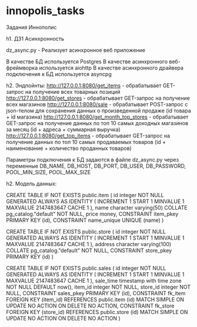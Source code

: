 # innopolis_tasks
Задания Иннополис

h1. ДЗ1 Асинхронность


dz_async.py - Реализует асинхронное веб приложение

В качестве БД используется Postgres
В качестве асинхронного веб-фреймворка используется aiohttp
В качестве асинхронного драйвера подключения к БД используется asyncpg

h2. Эндпойнты:
http://127.0.0.1:8080/get_items - обрабатывает GET-запрос на получение всех товарных позиций
http://127.0.0.1:8080/get_stores - обрабатывает GET-запрос на получение всех магазинов
http://127.0.0.1:8080/sale - обрабатывает POST-запрос с json-телом для сохранения данных о произведенной продаже (id товара + id магазина)
http://127.0.0.1:8080/get_month_top_stores - обрабатывает GET-запрос на получение данных по топ 10 самых доходных магазинов за месяц (id + адреса + суммарная выручка)
http://127.0.0.1:8080/get_top_items - обрабатывает GET-запрос на получение данных по топ 10 самых продаваемых товаров (id + наименование + количество проданных товаров)

Параметры подключения к БД задаются в файле dz_async.py через переменные DB_NAME, DB_HOST, DB_PORT, DB_USER, DB_PASSWORD, POOL_MIN_SIZE, POOL_MAX_SIZE

h2. Модель данных:

CREATE TABLE IF NOT EXISTS public.item
(
    id integer NOT NULL GENERATED ALWAYS AS IDENTITY ( INCREMENT 1 START 1 MINVALUE 1 MAXVALUE 2147483647 CACHE 1 ),
    name character varying(50) COLLATE pg_catalog."default" NOT NULL,
    price money,
    CONSTRAINT item_pkey PRIMARY KEY (id),
    CONSTRAINT name_unique UNIQUE (name)
)

CREATE TABLE IF NOT EXISTS public.store
(
    id integer NOT NULL GENERATED ALWAYS AS IDENTITY ( INCREMENT 1 START 1 MINVALUE 1 MAXVALUE 2147483647 CACHE 1 ),
    address character varying(100) COLLATE pg_catalog."default" NOT NULL,
    CONSTRAINT store_pkey PRIMARY KEY (id)
)

CREATE TABLE IF NOT EXISTS public.sales
(
    id integer NOT NULL GENERATED ALWAYS AS IDENTITY ( INCREMENT 1 START 1 MINVALUE 1 MAXVALUE 2147483647 CACHE 1 ),
    sale_time timestamp with time zone NOT NULL DEFAULT now(),
    item_id integer NOT NULL,
    store_id integer NOT NULL,
    CONSTRAINT sales_pkey PRIMARY KEY (id),
    CONSTRAINT fk_item FOREIGN KEY (item_id)
        REFERENCES public.item (id) MATCH SIMPLE
        ON UPDATE NO ACTION
        ON DELETE NO ACTION,
    CONSTRAINT fk_store FOREIGN KEY (store_id)
        REFERENCES public.store (id) MATCH SIMPLE
        ON UPDATE NO ACTION
        ON DELETE NO ACTION
)
